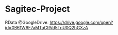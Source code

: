 # Sagitec-Project

RData @GoogleDrive:
https://drive.google.com/open?id=0B61W6F7aMTaCRVd5TnU0Q2hGXzA
